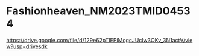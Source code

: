 # Fashionheaven_NM2023TMID04534
https://drive.google.com/file/d/129e62pTIEPiMcgcJUclw3OKv_3N1actV/view?usp=drivesdk
